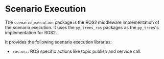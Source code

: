 # Scenario Execution

The `scenario_execution` package is the ROS2 middleware implementation of the scenario execution. It uses the `py_trees_ros` packages as the `py_trees`'s implementation for ROS2.

It provides the following scenario execution libraries:

- `ros.osc`: ROS specific actions like topic publish and service call.
